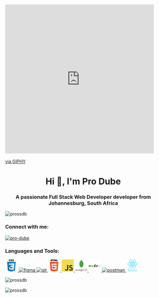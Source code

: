 <p><iframe src="https://giphy.com/embed/SiEF80pqzJHhM3dOw0" width="480" height="480" frameBorder="0" class="giphy-embed" allowFullScreen></iframe><p><a href="https://giphy.com/gifs/gola-andregola-suadinho-SiEF80pqzJHhM3dOw0">via GIPHY</a></p>
<h1 align="center">Hi 👋, I'm Pro Dube</h1>
<h3 align="center">A passionate Full Stack Web Developer developer from Johannesburg, South Africa</h3>

<p align="left"> <img src="https://komarev.com/ghpvc/?username=prossdb&label=Profile%20views&color=0e75b6&style=flat" alt="prossdb" /> </p>

<h3 align="left">Connect with me:</h3>
<p align="left">
<a href="https://linkedin.com/in/pro-dube" target="blank"><img align="center" src="https://raw.githubusercontent.com/rahuldkjain/github-profile-readme-generator/master/src/images/icons/Social/linked-in-alt.svg" alt="pro-dube" height="30" width="40" /></a>
</p>

<h3 align="left">Languages and Tools:</h3>
<p align="left"> <a href="https://www.w3schools.com/css/" target="_blank" rel="noreferrer"> <img src="https://raw.githubusercontent.com/devicons/devicon/master/icons/css3/css3-original-wordmark.svg" alt="css3" width="40" height="40"/> </a> <a href="https://www.figma.com/" target="_blank" rel="noreferrer"> <img src="https://www.vectorlogo.zone/logos/figma/figma-icon.svg" alt="figma" width="40" height="40"/> </a> <a href="https://git-scm.com/" target="_blank" rel="noreferrer"> <img src="https://www.vectorlogo.zone/logos/git-scm/git-scm-icon.svg" alt="git" width="40" height="40"/> </a> <a href="https://www.w3.org/html/" target="_blank" rel="noreferrer"> <img src="https://raw.githubusercontent.com/devicons/devicon/master/icons/html5/html5-original-wordmark.svg" alt="html5" width="40" height="40"/> </a> <a href="https://developer.mozilla.org/en-US/docs/Web/JavaScript" target="_blank" rel="noreferrer"> <img src="https://raw.githubusercontent.com/devicons/devicon/master/icons/javascript/javascript-original.svg" alt="javascript" width="40" height="40"/> </a> <a href="https://www.mongodb.com/" target="_blank" rel="noreferrer"> <img src="https://raw.githubusercontent.com/devicons/devicon/master/icons/mongodb/mongodb-original-wordmark.svg" alt="mongodb" width="40" height="40"/> </a> <a href="https://nodejs.org" target="_blank" rel="noreferrer"> <img src="https://raw.githubusercontent.com/devicons/devicon/master/icons/nodejs/nodejs-original-wordmark.svg" alt="nodejs" width="40" height="40"/> </a> <a href="https://postman.com" target="_blank" rel="noreferrer"> <img src="https://www.vectorlogo.zone/logos/getpostman/getpostman-icon.svg" alt="postman" width="40" height="40"/> </a> <a href="https://reactjs.org/" target="_blank" rel="noreferrer"> <img src="https://raw.githubusercontent.com/devicons/devicon/master/icons/react/react-original-wordmark.svg" alt="react" width="40" height="40"/> </a> </p>

<p><img align="center" src="https://github-readme-stats.vercel.app/api/top-langs?username=prossdb&show_icons=true&locale=en&layout=compact" alt="prossdb" /></p>

<p><img align="center" src="https://github-readme-streak-stats.herokuapp.com/?user=prossdb&" alt="prossdb" /></p>

